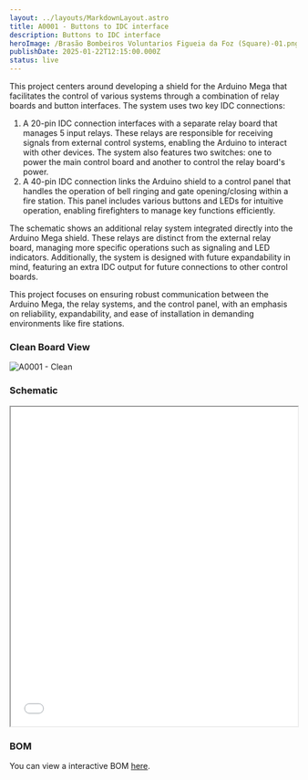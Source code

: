 ```yaml
---
layout: ../layouts/MarkdownLayout.astro
title: A0001 - Buttons to IDC interface
description: Buttons to IDC interface
heroImage: /Brasão Bombeiros Voluntarios Figueia da Foz (Square)-01.png
publishDate: 2025-01-22T12:15:00.000Z
status: live
---
```


This project centers around developing a shield for the Arduino Mega that facilitates the control of various systems through a combination of relay boards and button interfaces. The system uses two key IDC connections:

1. A 20-pin IDC connection interfaces with a separate relay board that manages 5 input relays. These relays are responsible for receiving signals from external control systems, enabling the Arduino to interact with other devices. The system also features two switches: one to power the main control board and another to control the relay board's power.
2. A 40-pin IDC connection links the Arduino shield to a control panel that handles the operation of bell ringing and gate opening/closing within a fire station. This panel includes various buttons and LEDs for intuitive operation, enabling firefighters to manage key functions efficiently.

The schematic shows an additional relay system integrated directly into the Arduino Mega shield. These relays are distinct from the external relay board, managing more specific operations such as signaling and LED indicators. Additionally, the system is designed with future expandability in mind, featuring an extra IDC output for future connections to other control boards.

This project focuses on ensuring robust communication between the Arduino Mega, the relay systems, and the control panel, with an emphasis on reliability, expandability, and ease of installation in demanding environments like fire stations.

### Clean Board View

![A0001 - Clean](/pic/A0001%20-%20Clean.png)

### Schematic

<iframe src="/sch/A0001-Schematic.pdf" width="100%" height="560px"></iframe>

### BOM

You can view a interactive BOM [here](/bom/BOM_A0001.html).

